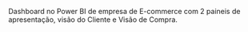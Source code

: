 Dashboard no Power BI de empresa de E-commerce com 2 paineis de apresentação, visão do Cliente e Visão de Compra.
